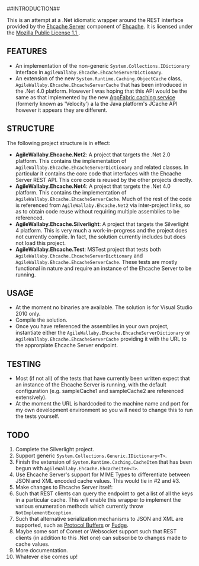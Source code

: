 ##INTRODUCTION##

This is an attempt at a .Net idiomatic wrapper around the REST interface provided by the [Ehcache Server](http://ehcache.org/documentation/cache_server.html) component of [Ehcache](http://www.ehcache.org).
It is licensed under the [Mozilla Public License 1.1 ](http://www.mozilla.org/MPL/).

## FEATURES ##

* An implementation of the non-generic `System.Collections.IDictionary` interface in `AgileWallaby.Ehcache.EhcacheServerDictionary`.
* An extension of the new `System.Runtime.Caching.ObjectCache` class, `AgileWallaby.Ehcache.EhcacheServerCache` that has been introduced in the .Net 4.0 platform. 
However I was hoping that this API would be  the same as that implemented by the new [AppFabric caching service](http://msdn.microsoft.com/en-us/library/ff383731.aspx) 
(formerly known as 'Velocity') a la the Java platform's JCache API however it appears they are different.

## STRUCTURE ##

The following project structure is in effect:

* **AgileWallaby.Ehcache.Net2**: A project that targets the .Net 2.0 platform. This contains the implementation of `AgileWallaby.Ehcache.EhcacheServerDictionary` and related classes.
In particular it contains the core code that interfaces with the Ehcache Server REST API. This core code is reused by the other projects directly.
* **AgileWallaby.Ehcache.Net4**: A project that targets the .Net 4.0 platform. This contains the implementation of `AgileWallaby.Ehcache.EhcacheServerCache`. Much of the rest of the code
is referenced from `AgileWallaby.Ehcache.Net2` via inter-project links, so as to obtain code reuse without requiring multiple assemblies to be referenced.
* **AgileWallaby.Ehcache.Silverlight**: A project that targets the Silverlight 4 platform. This is very much a work-in-progress and the project does not currently compile.
 In fact, the solution currently includes but does not load this project.
* **AgileWallaby.Ehcache.Test**: MSTest project that tests both `AgileWallaby.Ehcache.EhcacheServerDictionary` and `AgileWallaby.Ehcache.EhcacheServerCache`. These tests are mostly
functional in nature and require an instance of the Ehcache Server to be running.

## USAGE ##

* At the moment no binaries are available. The solution is for Visual Studio 2010 only.
* Compile the solution.
* Once you have referenced the assemblies in your own project, instantiate either the `AgileWallaby.Ehcache.EhcacheServerDictionary` or `AgileWallaby.Ehcache.EhcacheServerCache` providing
it with the URL to the approrpiate Ehcache Server endpoint.

## TESTING ##

* Most (if not all) of the tests that have currently been written expect that an instance of the Ehcache Server is running, with the default configuration (e.g. sampleCache1 and sampleCache2 are 
referenced extensively).
* At the moment the URL is hardcoded to the machine name and port for my own development environment so you will need to change this to run the tests yourself.

## TODO ##

1. Complete the Silverlight project.
2. Support generic `System.Collections.Generic.IDictionary<T>`. 
3. Finish the extension of `System.Runtime.Caching.CacheItem` that has been begun with `AgileWallaby.Ehcache.EhcacheItem<T>`.
4. Use Ehcache Server's support for MIME Types to differentiate between JSON and XML encoded cache values. This would tie in #2 and #3.
5. Make changes to Ehcache Server itself:
 1. Such that REST clients can query the endpoint to get a list of all the keys in a particular cache.
  This will enable this wrapper to implement the various enumeration methods which currently throw `NotImplementException`.
 2. Such that alternative serialization mechanisms to JSON and XML are supported, such as [Protocol Buffers](http://code.google.com/p/protobuf) or [Fudge](http://www.fudgemsg.org/display/FDG/Fudge+Messaging+Home).
 3. Maybe some sort of Comet or Websocket support such that REST clients (in addition to this .Net one) can subscribe to changes made to cache values.
6. More documentation.
7. Whatever else comes up!
